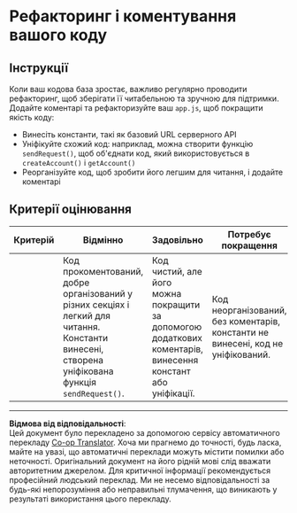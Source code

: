 <!--
CO_OP_TRANSLATOR_METADATA:
{
  "original_hash": "a4abf305ede1cfaadd56a8fab4b4c288",
  "translation_date": "2025-08-27T22:01:18+00:00",
  "source_file": "7-bank-project/3-data/assignment.md",
  "language_code": "uk"
}
-->
# Рефакторинг і коментування вашого коду

## Інструкції

Коли ваш кодова база зростає, важливо регулярно проводити рефакторинг, щоб зберігати її читабельною та зручною для підтримки. Додайте коментарі та рефакторизуйте ваш `app.js`, щоб покращити якість коду:

- Винесіть константи, такі як базовий URL серверного API
- Уніфікуйте схожий код: наприклад, можна створити функцію `sendRequest()`, щоб об'єднати код, який використовується в `createAccount()` і `getAccount()`
- Реорганізуйте код, щоб зробити його легшим для читання, і додайте коментарі

## Критерії оцінювання

| Критерій | Відмінно                                                                                                                                                     | Задовільно                                                                                       | Потребує покращення                                                                     |
| -------- | ------------------------------------------------------------------------------------------------------------------------------------------------------------- | ------------------------------------------------------------------------------------------------- | ------------------------------------------------------------------------------------- |
|          | Код прокоментований, добре організований у різних секціях і легкий для читання. Константи винесені, створена уніфікована функція `sendRequest()`.              | Код чистий, але його можна покращити за допомогою додаткових коментарів, винесення констант або уніфікації. | Код неорганізований, без коментарів, константи не винесені, код не уніфікований.       |

---

**Відмова від відповідальності**:  
Цей документ було перекладено за допомогою сервісу автоматичного перекладу [Co-op Translator](https://github.com/Azure/co-op-translator). Хоча ми прагнемо до точності, будь ласка, майте на увазі, що автоматичні переклади можуть містити помилки або неточності. Оригінальний документ на його рідній мові слід вважати авторитетним джерелом. Для критичної інформації рекомендується професійний людський переклад. Ми не несемо відповідальності за будь-які непорозуміння або неправильні тлумачення, що виникають у результаті використання цього перекладу.